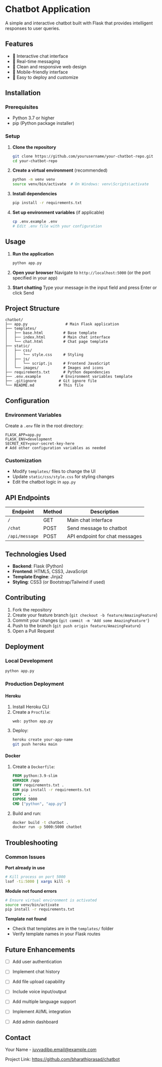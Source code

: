 # Chatbot Application

A simple and interactive chatbot built with Flask that provides intelligent responses to user queries.

## Features

- 🤖 Interactive chat interface
- 💬 Real-time messaging
- 🎨 Clean and responsive web design
- 📱 Mobile-friendly interface
- 🚀 Easy to deploy and customize


## Installation

### Prerequisites
- Python 3.7 or higher
- pip (Python package installer)

### Setup

1. **Clone the repository**
   ```bash
   git clone https://github.com/yourusername/your-chatbot-repo.git
   cd your-chatbot-repo
   ```

2. **Create a virtual environment** (recommended)
   ```bash
   python -m venv venv
   source venv/bin/activate  # On Windows: venv\Scripts\activate
   ```

3. **Install dependencies**
   ```bash
   pip install -r requirements.txt
   ```

4. **Set up environment variables** (if applicable)
   ```bash
   cp .env.example .env
   # Edit .env file with your configuration
   ```

## Usage

1. **Run the application**
   ```bash
   python app.py
   ```

2. **Open your browser**
   Navigate to `http://localhost:5000` (or the port specified in your app)

3. **Start chatting**
   Type your message in the input field and press Enter or click Send

## Project Structure

```
chatbot/
├── app.py                 # Main Flask application
├── templates/
│   ├── base.html         # Base template
│   ├── index.html        # Main chat interface
│   └── chat.html         # Chat page template
├── static/
│   ├── css/
│   │   └── style.css     # Styling
│   ├── js/
│   │   └── script.js     # Frontend JavaScript
│   └── images/           # Images and icons
├── requirements.txt      # Python dependencies
├── .env.example         # Environment variables template
├── .gitignore          # Git ignore file
└── README.md           # This file
```

## Configuration

### Environment Variables
Create a `.env` file in the root directory:

```env
FLASK_APP=app.py
FLASK_ENV=development
SECRET_KEY=your-secret-key-here
# Add other configuration variables as needed
```

### Customization
- Modify `templates/` files to change the UI
- Update `static/css/style.css` for styling changes
- Edit the chatbot logic in `app.py`

## API Endpoints

| Endpoint | Method | Description |
|---------|--------|-------------|
| `/` | GET | Main chat interface |
| `/chat` | POST | Send message to chatbot |
| `/api/message` | POST | API endpoint for chat messages |

## Technologies Used

- **Backend**: Flask (Python)
- **Frontend**: HTML5, CSS3, JavaScript
- **Template Engine**: Jinja2
- **Styling**: CSS3 (or Bootstrap/Tailwind if used)

## Contributing

1. Fork the repository
2. Create your feature branch (`git checkout -b feature/AmazingFeature`)
3. Commit your changes (`git commit -m 'Add some AmazingFeature'`)
4. Push to the branch (`git push origin feature/AmazingFeature`)
5. Open a Pull Request

## Deployment

### Local Development
```bash
python app.py
```

### Production Deployment

#### Heroku
1. Install Heroku CLI
2. Create a `Procfile`:
   ```
   web: python app.py
   ```
3. Deploy:
   ```bash
   heroku create your-app-name
   git push heroku main
   ```

#### Docker
1. Create a `Dockerfile`:
   ```dockerfile
   FROM python:3.9-slim
   WORKDIR /app
   COPY requirements.txt .
   RUN pip install -r requirements.txt
   COPY . .
   EXPOSE 5000
   CMD ["python", "app.py"]
   ```
2. Build and run:
   ```bash
   docker build -t chatbot .
   docker run -p 5000:5000 chatbot
   ```

## Troubleshooting

### Common Issues

**Port already in use**
```bash
# Kill process on port 5000
lsof -ti:5000 | xargs kill -9
```

**Module not found errors**
```bash
# Ensure virtual environment is activated
source venv/bin/activate
pip install -r requirements.txt
```

**Template not found**
- Check that templates are in the `templates/` folder
- Verify template names in your Flask routes

## Future Enhancements

- [ ] Add user authentication
- [ ] Implement chat history
- [ ] Add file upload capability
- [ ] Include voice input/output
- [ ] Add multiple language support
- [ ] Implement AI/ML integration
- [ ] Add admin dashboard


## Contact

Your Name - juvvadibp.email@example.com

Project Link: https://github.com/bharathiprasad/chatbot
